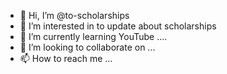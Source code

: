 - 👋 Hi, I’m @to-scholarships
- 👀 I’m interested in to update about scholarships 
- 🌱 I’m currently learning YouTube ....
- 💞️ I’m looking to collaborate on ...
- 📫 How to reach me ...

<!---
to-scholarships/to-scholarships is a ✨ special ✨ repository because its `README.md` (this file) appears on your GitHub profile.
You can click the Preview link to take a look at your changes.
--->
